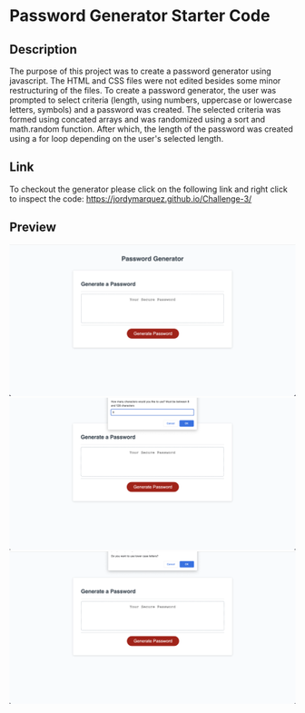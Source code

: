 # Password Generator Starter Code
## Description 
The purpose of this project was to create a password generator using javascript. The HTML and CSS files were not edited besides some minor restructuring of the files. To create a password generator, the user was prompted to select criteria (length, using numbers, uppercase or lowercase letters, symbols) and a password was created. The selected criteria was formed using concated arrays and was randomized using a sort and math.random function. After which, the length of the password was created using a for loop depending on the user's selected length.
## Link
To checkout the generator please click on the following link and right click to inspect the code: https://jordymarquez.github.io/Challenge-3/
## Preview
<img src="Screenshot 1.png">
<img src="Screenshot 2.png">
<img src="Screenshot 3.png">

